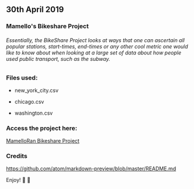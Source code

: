 ## 30th April 2019

### Mamello's Bikeshare Project

###### Essentially, the *BikeShare Project* looks at ways that one can ascertain all popular stations, start-times, end-times or any other cool metric one would like to know about when looking at a large set of data about how people used public transport, such as the subway.


### Files used:
- new_york_city.csv

- chicago.csv

- washington.csv

### Access the project here:
[MamelloRan Bikeshare Project](https://github.com/MamelloRan/pdsnd_github)

### Credits
https://github.com/atom/markdown-preview/blob/master/README.md

Enjoy! :tada: :tada:
